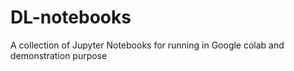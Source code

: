 # DL-notebooks
A collection of Jupyter Notebooks for running in Google colab and demonstration purpose
